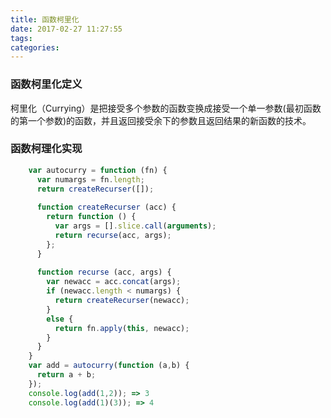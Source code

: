 ```yaml
---
title: 函数柯里化
date: 2017-02-27 11:27:55
tags:
categories:
---
```

### 函数柯里化定义
柯里化（Currying）是把接受多个参数的函数变换成接受一个单一参数(最初函数的第一个参数)的函数，并且返回接受余下的参数且返回结果的新函数的技术。
### 函数柯理化实现
<!-- more -->
```javascript
    var autocurry = function (fn) {
      var numargs = fn.length;
      return createRecurser([]);
      
      function createRecurser (acc) {
        return function () {
          var args = [].slice.call(arguments);
          return recurse(acc, args);
        };
      }
      
      function recurse (acc, args) {
        var newacc = acc.concat(args);
        if (newacc.length < numargs) {
          return createRecurser(newacc);
        }
        else {
          return fn.apply(this, newacc);
        }
      }
    }
    var add = autocurry(function (a,b) {
      return a + b;
    });
    console.log(add(1,2)); => 3
    console.log(add(1)(3)); => 4

```

